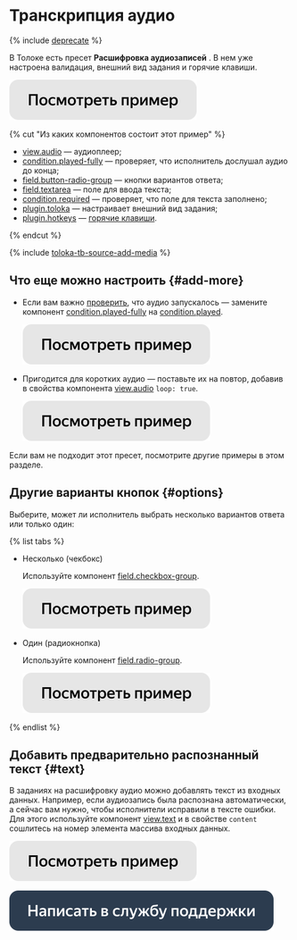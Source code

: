 # Транскрипция аудио

{% include [deprecate](../../_includes/deprecate.md) %}

В Толоке есть пресет **Расшифровка аудиозаписей** . В нем уже настроена валидация, внешний вид задания и горячие клавиши.

[![](../_images/buttons/view-example.svg)](https://ya.cc/t/maTG7UcO3tw2zQ)

{% cut "Из каких компонентов состоит этот пример" %}

- [view.audio](../reference/view.audio.md) — аудиоплеер;
- [condition.played-fully](../reference/condition.played.md) — проверяет, что исполнитель дослушал аудио до конца;
- [field.button-radio-group](../reference/field.button-radio-group.md) — кнопки вариантов ответа;
- [field.textarea](../reference/field.textarea.md) — поле для ввода текста;
- [condition.required](../reference/condition.required.md) — проверяет, что поле для текста заполнено;
- [plugin.toloka](../reference/plugin.toloka.md) — настраивает внешний вид задания;
- [plugin.hotkeys](../reference/plugin.hotkeys.md) — [горячие клавиши](../best-practices/hotkeys.md).

{% endcut %}

{% include [toloka-tb-source-add-media](../_includes/toloka-tb-source/id-toloka-tb-source/add-media.md) %}

## Что еще можно настроить {#add-more}

- Если вам важно [проверить](../best-practices/conditions.md), что аудио запускалось — замените компонент [condition.played-fully](../reference/condition.played-fully.md) на [condition.played](../reference/condition.played.md).

  [![](../_images/buttons/view-example.svg)](https://ya.cc/t/IVSadUA-3tw3Fv)

- Пригодится для коротких аудио — поставьте их на повтор, добавив в свойства компонента [view.audio](../reference/view.audio.md) `loop: true`.

  [![](../_images/buttons/view-example.svg)](https://ya.cc/t/2oaN24-43tw3dp)

Если вам не подходит этот пресет, посмотрите другие примеры в этом разделе.

## Другие варианты кнопок {#options}

Выберите, может ли исполнитель выбрать несколько вариантов ответа или только один:

{% list tabs %}

- Несколько (чекбокс)

  Используйте компонент [field.checkbox-group](../reference/field.checkbox-group.md).

  [![](../_images/buttons/view-example.svg)](https://ya.cc/t/JH8EtbjP3tw3qH)

- Один (радиокнопка)

  Используйте компонент [field.radio-group](../reference/field.radio-group.md).

  [![](../_images/buttons/view-example.svg)](https://ya.cc/t/VZzcEez-3tw45T)

{% endlist %}

## Добавить предварительно распознанный текст {#text}

В заданиях на расшифровку аудио можно добавлять текст из входных данных. Например, если аудиозапись была распознана автоматически, а сейчас вам нужно, чтобы исполнители исправили в тексте ошибки. Для этого используйте компонент [view.text](../reference/view.text.md) и в свойстве `content` сошлитесь на номер элемента массива входных данных.

[![](../_images/buttons/view-example.svg)](https://ya.cc/t/BvpfGWEt3tw4KC)

[![](../_images/buttons/contact-support.svg)](../concepts/support.md)